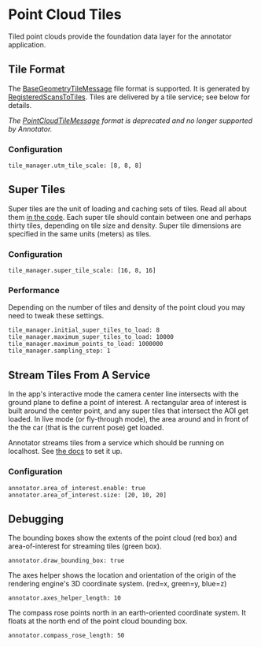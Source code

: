 # Point Cloud Tiles

Tiled point clouds provide the foundation data layer for the annotator application.

## Tile Format
The [BaseGeometryTileMessage](https://github.com/Signafy/mapper-models/blob/master/src/main/proto/MapTileLayers.proto) file format is supported. It is generated by [RegisteredScansToTiles](https://github.com/Signafy/Perception/tree/develop/apps/Core/RegisteredScansToTiles). Tiles are delivered by a tile service; see below for details.

*The [PointCloudTileMessage](https://github.com/Signafy/mapper-models/blob/master/src/main/proto/PointCloudTileMessage.proto) format is deprecated and no longer supported by Annotator.*

### Configuration
	tile_manager.utm_tile_scale: [8, 8, 8]

## Super Tiles
Super tiles are the unit of loading and caching sets of tiles. Read all about them [in the code](../src/annotator-entry-ui/tile/TileManager.ts). Each super tile should contain between one and perhaps thirty tiles, depending on tile size and density. Super tile dimensions are specified in the same units (meters) as tiles.

### Configuration
	tile_manager.super_tile_scale: [16, 8, 16]

### Performance
Depending on the number of tiles and density of the point cloud you may need to tweak these settings.

	tile_manager.initial_super_tiles_to_load: 8
	tile_manager.maximum_super_tiles_to_load: 10000
	tile_manager.maximum_points_to_load: 1000000
	tile_manager.sampling_step: 1

## Stream Tiles From A Service
In the app's interactive mode the camera center line intersects with the ground plane to define a point of interest. A rectangular area of interest is built around the center point, and any super tiles that intersect the AOI get loaded. In live mode (or fly-through mode), the area around and in front of the the car (that is the current pose) get loaded.

Annotator streams tiles from a service which should be running on localhost. See [the docs](tile_service.md) to set it up.

### Configuration
	annotator.area_of_interest.enable: true
	annotator.area_of_interest.size: [20, 10, 20]

## Debugging
The bounding boxes show the extents of the point cloud (red box) and area-of-interest for streaming tiles (green box).

	annotator.draw_bounding_box: true

The axes helper shows the location and orientation of the origin of the rendering engine's 3D coordinate system. (red=x, green=y, blue=z)

	annotator.axes_helper_length: 10

The compass rose points north in an earth-oriented coordinate system. It floats at the north end of the point cloud bounding box.

	annotator.compass_rose_length: 50
